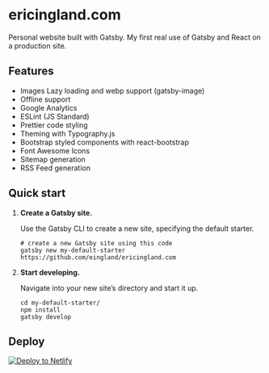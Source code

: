 # ericingland.com

Personal website built with Gatsby. My first real use of Gatsby and React on a production site.

## Features

* Images Lazy loading and webp support (gatsby-image)
* Offline support
* Google Analytics
* ESLint (JS Standard)
* Prettier code styling
* Theming with Typography.js
* Bootstrap styled components with react-bootstrap
* Font Awesome Icons
* Sitemap generation
* RSS Feed generation

## Quick start

1.  **Create a Gatsby site.**

    Use the Gatsby CLI to create a new site, specifying the default starter.

    ```shell
    # create a new Gatsby site using this code
    gatsby new my-default-starter https://github.com/eingland/ericingland.com
    ```

1.  **Start developing.**

    Navigate into your new site’s directory and start it up.

    ```shell
    cd my-default-starter/
    npm install
    gatsby develop
    ```

## Deploy

[![Deploy to Netlify](https://www.netlify.com/img/deploy/button.svg)](https://app.netlify.com/start/deploy?repository=https://github.com/eingland/ericingland.com)


